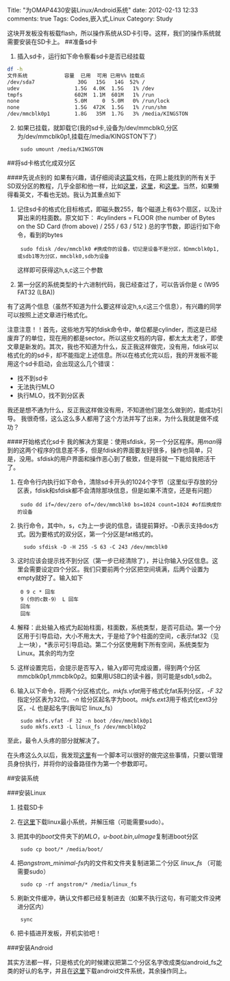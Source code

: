 Title: "为OMAP4430安装Linux/Android系统"
date: 2012-02-13 12:33
comments: true
Tags: Codes,嵌入式,Linux
Category: Study 


这块开发板没有板载flash，所以操作系统从SD卡引导。这样，我们的操作系统就需要安装在SD卡上。
##准备sd卡

1. 插入sd卡，运行如下命令察看sd卡是否已经挂载

``` bash
df -h
文件系统            容量  已用  可用 已用%% 挂载点
/dev/sda7              30G   15G   14G  52% /
udev                  1.5G  4.0K  1.5G   1% /dev
tmpfs                 602M  1.1M  601M   1% /run
none                  5.0M     0  5.0M   0% /run/lock
none                  1.5G  472K  1.5G   1% /run/shm
/dev/mmcblk0p1        1.8G   35M  1.7G   3% /media/KINGSTON
```
       
2. 如果已挂载，就卸载它(我的sd卡,设备为/dev/mmcblk0,分区为/dev/mmcblk0p1,挂载在/media/KINGSTON下了）

        sudo umount /media/KINGSTON

##将sd卡格式化成双分区

####先说点别的
如果有兴趣，请仔细阅读[这篇](http://code.google.com/p/beagleboard/wiki/LinuxBootDiskFormat)文档，在网上能找到的所有关于SD双分区的教程，几乎全部和他一样，比如[这里](http://blog.csdn.net/lqf785435771/article/details/7096320)，[这里](http://www.fengfly.com/plus/view-163969-1.html)，和[这里](http://www.anddev.org/zoom-mdk-f25/part-5-booting-x-loader-and-u-boot-from-sd-card-t2500.html)。当然，如果懒得看英文，不看也无妨。我认为其重点如下

1. 记住sd卡的格式化目标格式，即磁头数255，每个磁道上有63个扇区，以及计算出来的柱面数。原文如下：
    #cylinders = FLOOR (the number of Bytes on the SD Card (from above) / 255 / 63 / 512 )
    总的字节数，即运行如下命令，看到的bytes
          
        sudo fdisk /dev/mmcblk0 #换成你的设备，切记是设备不是分区，如mmcblk0p1,或sdb1等为分区，mmcblk0,sdb为设备
         
   这样即可获得这h,s,c这三个参数

2. 第一分区的系统类型的十六进制代码，我已经查过了，可以告诉你是 c (W95 FAT32 (LBA))

有了这两个信息（虽然不知道为什么要这样设定h,s,c这三个信息），有兴趣的同学可以按照上述文章进行格式化。

注意注意！！首先，这些地方写的fdisk命令中，单位都是cylinder，而这是已经废弃了的单位，现在用的都是sector。所以这些文档的内容，都太太太老了，即使文章是新发的。其次，我也不知道为什么，反正我这样做完，没有用，fdisk可以格式化的的sd卡，却不能指定上述信息。所以在格式化完以后，我的开发板不能用这个sd卡启动，会出现这么几个错误：

- 找不到sd卡
- 无法执行MLO
- 执行MLO，找不到分区表

我还是想不通为什么，反正我这样做没有用，不知道他们是怎么做到的，能成功引导。
我很奇怪，这么这么多人都用了这个方法并写了出来，为什么我就是做不成功？

####开始格式化sd卡
我的解决方案是：使用sfdisk，另一个分区程序。用*man*得到的这两个程序的信息差不多，但是fdisk的界面要友好很多，操作也简单，只是，没用。sfdisk的用户界面和操作恶心到了极致，但是将就一下能给我把活干了。

1. 在命令行内执行如下命令，清除sd卡开头的1024个字节（这里似乎存放的分区表，fdisk和sfdisk都不会清除那块信息，但是如果不清空，还是有问题）
         
        sudo dd if=/dev/zero of=/dev/mmcblk0 bs=1024 count=1024 #of后换成你的设备

2. 执行命令，其中h，s，c为上一步说的信息，请提前算好。-D表示支持dos方式。因为要格式的双分区，第一个分区是fat格式的。
        
         sudo sfdisk -D -H 255 -S 63 -C 243 /dev/mmcblk0

3. 这时应该会提示找不到分区（第一步已经清除了），并让你输入分区信息。这里会需要设定四个分区。我们只要前两个分区把空间填满，后两个设置为empty就好了。输入如下
        
        0 9 c * 回车      
        9 (你的c数-9） L 回车          
        回车           
        回车           

4. 解释：此处输入格式为起始柱面，柱面数，系统类型，是否可启动。第一个分区用于引导启动，大小不用太大，于是给了9个柱面的空间，c表示fat32（见上一块），*表示可引导启动。第二个分区使用剩下所有空间，系统类型为Linux。其余的均为空

5. 这样设置完后，会提示是否写入，输入y即可完成设置，得到两个分区mmcblk0p1,mmcblk0p2。如果用USB口的读卡器，则可能是sdb1,sdb2。
6. 输入以下命令，将两个分区格式化。*mkfs.vfat*用于格式化fat系列分区，*-F 32*指定分区表为32位。*-n* 给分区起名字为boot。*mkfs.ext3*用于格式化ext3分区，*-L* 也是起名字(我叫它 linux_fs）
        
        sudo mkfs.vfat -F 32 -n boot /dev/mmcblk0p1          
        sudo mkfs.ext3 -L linux_fs /dev/mmcblk0p2        

至此，最令人头疼的部分就解决了。

在头疼这么久以后，我发现[这里](http://git.openembedded.org/openembedded/tree/contrib/angstrom/omap3-mkcard.sh)有一个脚本可以很好的做完这些事情，只要以管理员身份执行，并将你的设备路径作为第一个参数即可。

##安装系统

###安装Linux
1. 挂载SD卡
2. 在[这里](https://gforge.ti.com/gf/download/frsrelease/387/4170/L24.9-PandaBoard_minimal-fs.tar.gz)下载linux最小系统，并解压缩（可能需要sudo）。
3. 把其中的*boot*文件夹下的*MLO*，*u-boot.bin*,*uImage*复制进boot分区
        
        sudo cp boot/* /media/boot/        
        
4. 把*angstrom_minimal-fs*内的文件和文件夹复制进第二个分区 *linux_fs* （可能需要sudo）
        
        sudo cp -rf angstrom/* /media/linux_fs        
        
5. 刷新文件缓冲，确认文件都已经复制进去（如果不执行这句，有可能文件没拷进分区内）
        
        sync        

6. 把卡插进开发板，开机实验吧！

###安装Android

其实方法都一样，只是格式化的时候建议把第二个分区名字改成类似android_fs之类的好认的名字，并且在[这里](http://code.google.com/p/pandroid/downloads/list)下载android文件系统，其余操作同上。
